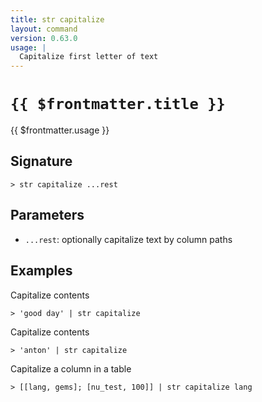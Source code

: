 ```yaml
---
title: str capitalize
layout: command
version: 0.63.0
usage: |
  Capitalize first letter of text
---
```


# `{{ $frontmatter.title }}`

<div style='white-space: pre-wrap;'>{{ $frontmatter.usage }}</div>

## Signature

```> str capitalize ...rest```

## Parameters

 -  `...rest`: optionally capitalize text by column paths

## Examples

Capitalize contents
```shell
> 'good day' | str capitalize
```

Capitalize contents
```shell
> 'anton' | str capitalize
```

Capitalize a column in a table
```shell
> [[lang, gems]; [nu_test, 100]] | str capitalize lang
```
